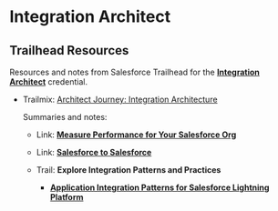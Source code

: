 # Integration Architect

## Trailhead Resources
Resources and notes from Salesforce Trailhead for the **[Integration Architect](https://trailhead.salesforce.com/en/credentials/integrationarchitect)** credential.

- Trailmix: [Architect Journey: Integration Architecture](https://trailhead.salesforce.com/users/00550000006yDdKAAU/trailmixes/architect-integration-architecture)

	Summaries and notes:

	- Link: **[Measure Performance for Your Salesforce Org](../../documentation/measure-performance-for-your-salesforce-org.md)**

	- Link: **[Salesforce to Salesforce](../../documentation/salesforce-to-salesforce.md)**

	- Trail: **Explore Integration Patterns and Practices**

		- **[Application Integration Patterns for Salesforce Lightning Platform](../../trailhead/modules/application-integration-patterns-for-salesforce-lightning-platform.md)**
